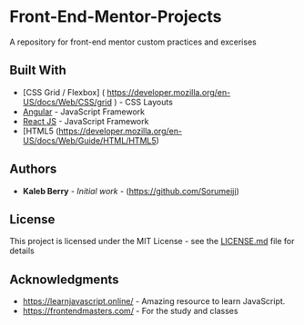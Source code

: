 
# Front-End-Mentor-Projects

A repository for front-end mentor custom practices and excerises


## Built With

* [CSS Grid / Flexbox] ( https://developer.mozilla.org/en-US/docs/Web/CSS/grid ) - CSS Layouts
* [Angular](https://angular.io/) - JavaScript Framework
* [React JS](https://rometools.github.io/rome/) - JavaScript Framework
* [HTML5 (https://developer.mozilla.org/en-US/docs/Web/Guide/HTML/HTML5)



## Authors

* **Kaleb Berry** - *Initial work* - (https://github.com/Sorumeiji)

## License

This project is licensed under the MIT License - see the [LICENSE.md](LICENSE.md) file for details

## Acknowledgments

* https://learnjavascript.online/ - Amazing resource to learn JavaScript.
* https://frontendmasters.com/ - For the study and classes
